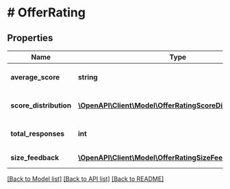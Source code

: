 # # OfferRating

## Properties

Name | Type | Description | Notes
------------ | ------------- | ------------- | -------------
**average_score** | **string** | Average score of offer rating. | [optional]
**score_distribution** | [**\OpenAPI\Client\Model\OfferRatingScoreDistributionInner[]**](OfferRatingScoreDistributionInner.md) | List score distribution with count. | [optional]
**total_responses** | **int** | Number of total responses. | [optional]
**size_feedback** | [**\OpenAPI\Client\Model\OfferRatingSizeFeedbackInner[]**](OfferRatingSizeFeedbackInner.md) | List of size feedback. | [optional]

[[Back to Model list]](../../README.md#models) [[Back to API list]](../../README.md#endpoints) [[Back to README]](../../README.md)
